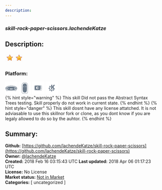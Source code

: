 ```yaml
---
description: 
---
```


### _skill-rock-paper-scissors.lachendeKatze_  
## Description:  
  
![](../.gitbook/assets/star.png)![](../.gitbook/assets/star.png)  
  
### Platform:  
 ![Mark I](../.gitbook/assets/mark-1-icon.png)  ![Mark II](../.gitbook/assets/mark-2-icon.png)  ![Picroft](../.gitbook/assets/picroft-icon.png)  ![plasmoid](../.gitbook/assets/kde.png)   
{% hint style="warning" %}
This skill Did not pass the Abstract Syntax Trees testing. Skill properly do not work in current state.
{% endhint %}
{% hint style="danger" %}
This skill dosnt have any license attatched. It is not adviasable to use this skillnor fork or clone, as you dont know if you are legaly allowed to do so by the auhtor.
{% endhint %}
  
## Summary:  
**Github:** [https://github.com/lachendeKatze/skill-rock-paper-scissors](https://github.com/lachendeKatze/skill-rock-paper-scissors)  
**Owner:** [@lachendeKatze](https://github.com/lachendeKatze)  
**Created:** 2018 Feb 16 03:15:43 UTC  **Last updated:** 2018 Apr 06 01:17:23 UTC  
**License:** No License  
**Market status:** [Not in Market](https://market.mycroft.ai/skill/)  
**Categories:** [ uncategorized ]   
